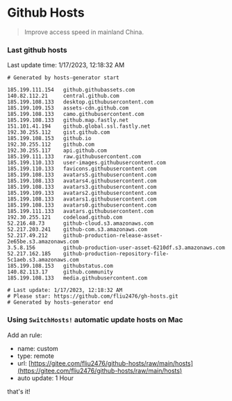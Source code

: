 # Github Hosts

> Improve access speed in mainland China.

### Last github hosts

Last update time: 1/17/2023, 12:18:32 AM

```base
# Generated by hosts-generator start 

185.199.111.154   github.githubassets.com
140.82.112.21     central.github.com
185.199.108.133   desktop.githubusercontent.com
185.199.109.153   assets-cdn.github.com
185.199.108.133   camo.githubusercontent.com
185.199.108.133   github.map.fastly.net
151.101.41.194    github.global.ssl.fastly.net
192.30.255.112    gist.github.com
185.199.108.153   github.io
192.30.255.112    github.com
192.30.255.117    api.github.com
185.199.111.133   raw.githubusercontent.com
185.199.110.133   user-images.githubusercontent.com
185.199.110.133   favicons.githubusercontent.com
185.199.108.133   avatars5.githubusercontent.com
185.199.108.133   avatars4.githubusercontent.com
185.199.108.133   avatars3.githubusercontent.com
185.199.109.133   avatars2.githubusercontent.com
185.199.108.133   avatars1.githubusercontent.com
185.199.108.133   avatars0.githubusercontent.com
185.199.111.133   avatars.githubusercontent.com
192.30.255.121    codeload.github.com
52.216.48.73      github-cloud.s3.amazonaws.com
52.217.203.241    github-com.s3.amazonaws.com
52.217.49.212     github-production-release-asset-2e65be.s3.amazonaws.com
3.5.8.156         github-production-user-asset-6210df.s3.amazonaws.com
52.217.162.185    github-production-repository-file-5c1aeb.s3.amazonaws.com
185.199.108.153   githubstatus.com
140.82.113.17     github.community
185.199.108.133   media.githubusercontent.com

# Last update: 1/17/2023, 12:18:32 AM
# Please star: https://github.com/fliu2476/gh-hosts.git
# Generated by hosts-generator end
```

### Using `SwitchHosts!` automatic update hosts on Mac
Add an rule:
- name: custom
- type: remote
- url: [https://gitee.com/fliu2476/github-hosts/raw/main/hosts](https://gitee.com/fliu2476/github-hosts/raw/main/hosts)
- auto update: 1 Hour

that's it!


